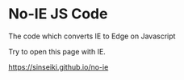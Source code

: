 # No-IE JS Code
The code which converts IE to Edge on Javascript

Try to open this page with IE.

https://sinseiki.github.io/no-ie
